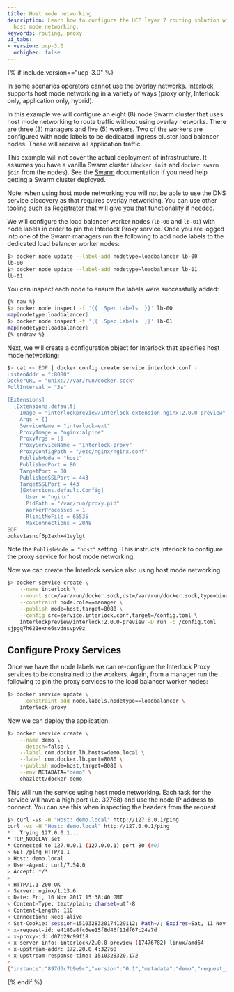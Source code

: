 ```yaml
---
title: Host mode networking
description: Learn how to configure the UCP layer 7 routing solution with
  host mode networking.
keywords: routing, proxy
ui_tabs:
- version: ucp-3.0
  orhigher: false
---
```


{% if include.version=="ucp-3.0" %}

In some scenarios operators cannot use the overlay networks.  Interlock supports
host mode networking in a variety of ways (proxy only, Interlock only, application only, hybrid).

In this example we will configure an eight (8) node Swarm cluster that uses host mode
networking to route traffic without using overlay networks. There are three (3) managers
and five (5) workers.  Two of the workers are configured with node labels to be dedicated
ingress cluster load balancer nodes.  These will receive all application traffic.

This example will not cover the actual deployment of infrastructure.
It assumes you have a vanilla Swarm cluster (`docker init` and `docker swarm join` from the nodes).
See the [Swarm](https://docs.docker.com/engine/swarm/) documentation if you need help
getting a Swarm cluster deployed.

Note: when using host mode networking you will not be able to use the DNS service discovery as that
requires overlay networking.  You can use other tooling such as [Registrator](https://github.com/gliderlabs/registrator)
that will give you that functionality if needed.

We will configure the load balancer worker nodes (`lb-00` and `lb-01`) with node labels in order to pin the Interlock Proxy
service.  Once you are logged into one of the Swarm managers run the following to add node labels
to the dedicated load balancer worker nodes:

```bash
$> docker node update --label-add nodetype=loadbalancer lb-00
lb-00
$> docker node update --label-add nodetype=loadbalancer lb-01
lb-01
```

You can inspect each node to ensure the labels were successfully added:

```bash
{% raw %}
$> docker node inspect -f '{{ .Spec.Labels  }}' lb-00
map[nodetype:loadbalancer]
$> docker node inspect -f '{{ .Spec.Labels  }}' lb-01
map[nodetype:loadbalancer]
{% endraw %}
```

Next, we will create a configuration object for Interlock that specifies host mode networking:

```bash
$> cat << EOF | docker config create service.interlock.conf -
ListenAddr = ":8080"
DockerURL = "unix:///var/run/docker.sock"
PollInterval = "3s"

[Extensions]
  [Extensions.default]
    Image = "interlockpreview/interlock-extension-nginx:2.0.0-preview"
    Args = []
    ServiceName = "interlock-ext"
    ProxyImage = "nginx:alpine"
    ProxyArgs = []
    ProxyServiceName = "interlock-proxy"
    ProxyConfigPath = "/etc/nginx/nginx.conf"
    PublishMode = "host"
    PublishedPort = 80
    TargetPort = 80
    PublishedSSLPort = 443
    TargetSSLPort = 443
    [Extensions.default.Config]
      User = "nginx"
      PidPath = "/var/run/proxy.pid"
      WorkerProcesses = 1
      RlimitNoFile = 65535
      MaxConnections = 2048
EOF
oqkvv1asncf6p2axhx41vylgt
```

Note the `PublishMode = "host"` setting.  This instructs Interlock to configure the proxy service for host mode networking.

Now we can create the Interlock service also using host mode networking:

```bash
$> docker service create \
    --name interlock \
    --mount src=/var/run/docker.sock,dst=/var/run/docker.sock,type=bind \
    --constraint node.role==manager \
    --publish mode=host,target=8080 \
    --config src=service.interlock.conf,target=/config.toml \
    interlockpreview/interlock:2.0.0-preview -D run -c /config.toml
sjpgq7h621exno6svdnsvpv9z
```

## Configure Proxy Services
Once we have the node labels we can re-configure the Interlock Proxy services to be constrained to the
workers.  Again, from a manager run the following to pin the proxy services to the load balancer worker nodes:

```bash
$> docker service update \
    --constraint-add node.labels.nodetype==loadbalancer \
    interlock-proxy
```

Now we can deploy the application:

```bash
$> docker service create \
    --name demo \
    --detach=false \
    --label com.docker.lb.hosts=demo.local \
    --label com.docker.lb.port=8080 \
    --publish mode=host,target=8080 \
    --env METADATA="demo" \
    ehazlett/docker-demo
```

This will run the service using host mode networking.  Each task for the service will have a high port (i.e. 32768) and use
the node IP address to connect.  You can see this when inspecting the headers from the request:

```bash
$> curl -vs -H "Host: demo.local" http://127.0.0.1/ping
curl -vs -H "Host: demo.local" http://127.0.0.1/ping
*   Trying 127.0.0.1...
* TCP_NODELAY set
* Connected to 127.0.0.1 (127.0.0.1) port 80 (#0)
> GET /ping HTTP/1.1
> Host: demo.local
> User-Agent: curl/7.54.0
> Accept: */*
>
< HTTP/1.1 200 OK
< Server: nginx/1.13.6
< Date: Fri, 10 Nov 2017 15:38:40 GMT
< Content-Type: text/plain; charset=utf-8
< Content-Length: 110
< Connection: keep-alive
< Set-Cookie: session=1510328320174129112; Path=/; Expires=Sat, 11 Nov 2017 15:38:40 GMT; Max-Age=86400
< x-request-id: e4180a8fc6ee15f8d46f11df67c24a7d
< x-proxy-id: d07b29c99f18
< x-server-info: interlock/2.0.0-preview (17476782) linux/amd64
< x-upstream-addr: 172.20.0.4:32768
< x-upstream-response-time: 1510328320.172
<
{"instance":"897d3c7b9e9c","version":"0.1","metadata":"demo","request_id":"e4180a8fc6ee15f8d46f11df67c24a7d"}
```

{% endif %}

